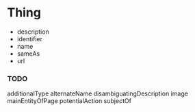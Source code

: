 # Thing

- description
- identifier
- name
- sameAs
- url

### TODO

additionalType
alternateName
disambiguatingDescription
image
mainEntityOfPage
potentialAction
subjectOf
